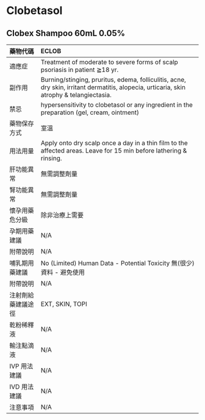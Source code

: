 # Clobetasol

## Clobex Shampoo 60mL 0.05%

| 藥物代碼           | ECLOB                                                                                                                                     |
|:-------------------|:------------------------------------------------------------------------------------------------------------------------------------------|
| 適應症             | Treatment of moderate to severe forms of scalp psoriasis in patient ≧18 yr.                                                               |
| 副作用             | Burning/stinging, pruritus, edema, folliculitis, acne, dry skin, irritant dermatitis, alopecia, urticaria, skin atrophy & telangiectasia. |
| 禁忌               | hypersensitivity to clobetasol or any ingredient in the preparation (gel, cream, ointment)                                                |
| 藥物保存方式       | 室溫                                                                                                                                      |
| 用法用量           | Apply onto dry scalp once a day in a thin film to the affected areas. Leave for 15 min before lathering & rinsing.                        |
| 肝功能異常         | 無需調整劑量                                                                                                                              |
| 腎功能異常         | 無需調整劑量                                                                                                                              |
| 懷孕用藥危分級     | 除非治療上需要                                                                                                                            |
| 孕期用藥建議       | N/A                                                                                                                                       |
| 附帶說明           | N/A                                                                                                                                       |
| 哺乳期用藥建議     | No (Limited) Human Data - Potential Toxicity 無(很少)資料 - 避免使用                                                                      |
| 附帶說明           | N/A                                                                                                                                       |
| 注射劑給藥建議途徑 | EXT, SKIN, TOPI                                                                                                                           |
| 乾粉稀釋液         | N/A                                                                                                                                       |
| 輸注點滴液         | N/A                                                                                                                                       |
| IVP 用法建議       | N/A                                                                                                                                       |
| IVD 用法建議       | N/A                                                                                                                                       |
| 注意事項           | N/A                                                                                                                                       |

